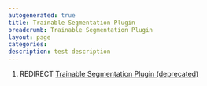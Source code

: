 ```yaml
---
autogenerated: true
title: Trainable Segmentation Plugin
breadcrumb: Trainable Segmentation Plugin
layout: page
categories: 
description: test description
---
```


1.  REDIRECT [Trainable Segmentation Plugin (deprecated)](Trainable_Segmentation_Plugin_\(deprecated\) "wikilink")
